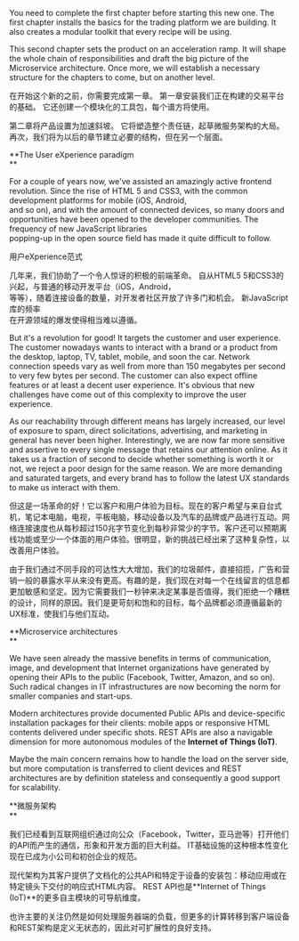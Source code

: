 You need to complete the first chapter before starting this new one. The first chapter installs the basics for the trading platform we are building. It also creates a modular toolkit that every recipe will be using.

This second chapter sets the product on an acceleration ramp. It will shape the whole chain of responsibilities and draft the big picture of the Microservice architecture. Once more, we will establish a necessary structure for the chapters to come, but on another level.

在开始这个新的之前，你需要完成第一章。 第一章安装我们正在构建的交易平台的基础。 它还创建一个模块化的工具包，每个谱方将使用。

第二章将产品设置为加速斜坡。 它将塑造整个责任链，起草微服务架构的大局。 再次，我们将为以后的章节建立必要的结构，但在另一个层面。

**The User eXperience paradigm    
**

For a couple of years now, we've assisted an amazingly active frontend revolution. Since the rise of HTML 5 and CSS3, with the common development platforms for mobile \(iOS, Android,  
 and so on\), and with the amount of connected devices, so many doors and opportunities have been opened to the developer communities. The frequency of new JavaScript libraries  
 popping-up in the open source field has made it quite difficult to follow.

用户eXperience范式

几年来，我们协助了一个令人惊讶的积极的前端革命。 自从HTML5 5和CSS3的兴起，与普通的移动开发平台（iOS，Android，  
等等），随着连接设备的数量，对开发者社区开放了许多门和机会。 新JavaScript库的频率  
在开源领域的爆发使得相当难以遵循。

But it's a revolution for good! It targets the customer and user experience. The customer nowadays wants to interact with a brand or a product from the desktop, laptop, TV, tablet, mobile, and soon the car. Network connection speeds vary as well from more than 150 megabytes per second to very few bytes per second. The customer can also expect offline features or at least a decent user experience. It's obvious that new challenges have come out of this complexity to improve the user experience.

As our reachability through different means has largely increased, our level of exposure to spam, direct solicitations, advertising, and marketing in general has never been higher. Interestingly, we are now far more sensitive and assertive to every single message that retains our attention online. As it takes us a fraction of second to decide whether something is worth it or not, we reject a poor design for the same reason. We are more demanding and saturated targets, and every brand has to follow the latest UX standards to make us interact with them.

但这是一场革命的好！它以客户和用户体验为目标。现在的客户希望与来自台式机，笔记本电脑，电视，平板电脑，移动设备以及汽车的品牌或产品进行互动。网络连接速度也从每秒超过150兆字节变化到每秒非常少的字节。客户还可以预期离线功能或至少一个体面的用户体验。很明显，新的挑战已经出来了这种复杂性，以改善用户体验。

由于我们通过不同手段的可达性大大增加，我们的垃圾邮件，直接招揽，广告和营销一般的暴露水平从来没有更高。有趣的是，我们现在对每一个在线留言的信息都更加敏感和坚定。因为它需要我们一秒钟来决定某事是否值得，我们拒绝一个糟糕的设计，同样的原因。我们是更苛刻和饱和的目标，每个品牌都必须遵循最新的UX标准，使我们与他们互动。

**Microservice architectures    
**

We have seen already the massive benefits in terms of communication, image, and development that Internet organizations have generated by opening their APIs to the public \(Facebook, Twitter, Amazon, and so on\). Such radical changes in IT infrastructures are now becoming the norm for smaller companies and start-ups.

Modern architectures provide documented Public APIs and device-specific installation packages for their clients: mobile apps or responsive HTML contents delivered under specific shots. REST APIs are also a navigable dimension for more autonomous modules of the **Internet of Things \(IoT\)**.

Maybe the main concern remains how to handle the load on the server side, but more computation is transferred to client devices and REST architectures are by definition stateless and consequently a good support for scalability.

**微服务架构    
**

我们已经看到互联网组织通过向公众（Facebook，Twitter，亚马逊等）打开他们的API而产生的通信，形象和开发方面的巨大利益。 IT基础设施的这种根本性变化现在已成为小公司和初创企业的规范。

现代架构为其客户提供了文档化的公共API和特定于设备的安装包：移动应用或在特定镜头下交付的响应式HTML内容。 REST API也是**Internet of Things \(IoT\)**的更多自主模块的可导航维度。

也许主要的关注仍然是如何处理服务器端的负载，但更多的计算转移到客户端设备和REST架构是定义无状态的，因此对可扩展性的良好支持。

